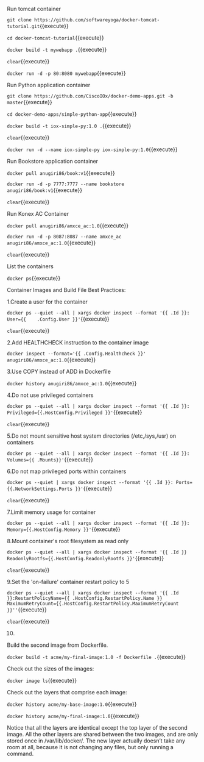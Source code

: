 Run tomcat container

`git clone https://github.com/softwareyoga/docker-tomcat-tutorial.git`{{execute}} 

`cd docker-tomcat-tutorial`{{execute}} 

`docker build -t mywebapp .`{{execute}} 

`clear`{{execute}}

`docker run -d -p 80:8080 mywebapp`{{execute}}

Run Python application container

`git clone https://github.com/CiscoIOx/docker-demo-apps.git -b master`{{execute}} 

`cd docker-demo-apps/simple-python-app`{{execute}} 

`docker build -t iox-simple-py:1.0 .`{{execute}} 

`clear`{{execute}}

`docker run -d --name iox-simple-py iox-simple-py:1.0`{{execute}}

Run Bookstore application container

`docker pull anugiri86/book:v1`{{execute}} 

`docker run -d -p 7777:7777 --name bookstore anugiri86/book:v1`{{execute}} 

`clear`{{execute}}

Run Konex AC Container

`docker pull anugiri86/amxce_ac:1.0`{{execute}} 

`docker run -d -p 8087:8087 --name amxce_ac anugiri86/amxce_ac:1.0`{{execute}}

`clear`{{execute}}

List the containers

`docker ps`{{execute}}

Container Images and Build File Best Practices:

1.Create a user for the container

`docker ps --quiet --all | xargs docker inspect --format '{{ .Id }}: User={{	.Config.User }}'`{{execute}}

`clear`{{execute}}

2.Add HEALTHCHECK instruction to the container image

`docker inspect --format='{{ .Config.Healthcheck }}' anugiri86/amxce_ac:1.0`{{execute}}

3.Use COPY instead of ADD in Dockerfile

`docker history anugiri86/amxce_ac:1.0`{{execute}}

4.Do not use privileged containers

`docker ps --quiet --all | xargs docker inspect --format '{{ .Id }}: Privileged={{.HostConfig.Privileged }}'`{{execute}}

`clear`{{execute}}

5.Do not mount sensitive host system directories (/etc,/sys,/usr) on containers 

`docker ps --quiet --all | xargs docker inspect --format '{{ .Id }}: Volumes={{ .Mounts}}'`{{execute}}

6.Do not map privileged ports within containers

`docker ps --quiet | xargs docker inspect --format '{{ .Id }}: Ports={{.NetworkSettings.Ports }}'`{{execute}}

`clear`{{execute}}

7.Limit memory usage for container

`docker ps --quiet --all | xargs docker inspect --format '{{ .Id }}: Memory={{.HostConfig.Memory }}'`{{execute}}

8.Mount container's root filesystem as read only

`docker ps --quiet --all | xargs docker inspect --format '{{ .Id }} ReadonlyRootfs={{.HostConfig.ReadonlyRootfs }}'`{{execute}}

`clear`{{execute}}

9.Set the 'on-failure' container restart policy to 5

`docker ps --quiet --all | xargs docker inspect --format '{{ .Id }}:RestartPolicyName={{ .HostConfig.RestartPolicy.Name }} MaximumRetryCount={{.HostConfig.RestartPolicy.MaximumRetryCount }}''`{{execute}}

`clear`{{execute}}

10.

Build the second image from Dockerfile.

`docker build -t acme/my-final-image:1.0 -f Dockerfile .`{{execute}}


Check out the sizes of the images:

`docker image ls`{{execute}}


Check out the layers that comprise each image:

`docker history acme/my-base-image:1.0`{{execute}}


`docker history acme/my-final-image:1.0`{{execute}}


Notice that all the layers are identical except the top layer of the second image. 
All the other layers are shared between the two images, and are only stored once in /var/lib/docker/. 
The new layer actually doesn’t take any room at all, because it is not changing any files, but only running a command.





